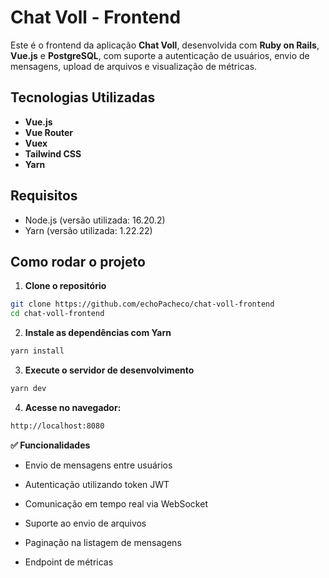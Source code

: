 # Chat Voll - Frontend

Este é o frontend da aplicação **Chat Voll**, desenvolvida com **Ruby on Rails**, **Vue.js** e **PostgreSQL**, com suporte a autenticação de usuários, envio de mensagens, upload de arquivos e visualização de métricas.

## Tecnologias Utilizadas

- **Vue.js**
- **Vue Router**
- **Vuex**
- **Tailwind CSS**
- **Yarn**

## Requisitos

- Node.js (versão utilizada: 16.20.2)
- Yarn (versão utilizada: 1.22.22)

## Como rodar o projeto

1. **Clone o repositório**

```bash
git clone https://github.com/echoPacheco/chat-voll-frontend
cd chat-voll-frontend
```
2. **Instale as dependências com Yarn**
```bash
yarn install
```

3. **Execute o servidor de desenvolvimento**

```bash
yarn dev
```

4. **Acesse no navegador:**
```bash
http://localhost:8080
```


**✅ Funcionalidades**

- Envio de mensagens entre usuários

- Autenticação utilizando token JWT

- Comunicação em tempo real via WebSocket

- Suporte ao envio de arquivos

- Paginação na listagem de mensagens

- Endpoint de métricas